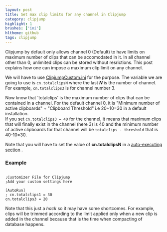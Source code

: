 ```yaml
---
layout: post
title: Set max clip limits for any channel in Clipjump
category: clipjump
highlight: 1
brushes: ['ini']
hltheme: github
tags: clipjump
---
```


Clipjump by default only allows channel 0 (Default) to have limits on maximum number of clips that can be accomodated in it. In all channel other than 0, unlimited clips can be stored without resrictions. This post explains how one can impose a maximum clip limit on any channel.   
  
We will have to use [ClipjumpCustom.ini](http://clipjump.sourceforge.net/docs/custom.html) for the purpose. The variable we are going to use is `cn.totalclipsN` where the 
last ***N*** is the number of channel. For example, `cn.totalclips3` is for channel number 3.  
  
Now know that 'totalclips' is the maximum number of clips that can be contained in a channel. For the default channel 0, it is "Minimum number of active clipboards" + 
"Clipboard Threshold" i.e 20+10=30 in a default installation.   
If you set `cn.totalclips3 = 40` for the channel, it means that maximum clips that will finally exist in the channel (here 3) is 40 and the minimum number of active 
clipboards for that channel will be `totalclips - threshold` that is 40-10=30.  

<p class="message"> 
Note that you will have to set the value of <b>cn.totalclipsN</b> in a <a href="http://clipjump.sourceforge.net/docs/custom.html#not_autorun">auto-executing section</a> .
</p>
  
### Example
<pre><code class="language-ini">
;Customizer File for Clipjump
;Add your custom settings here
    
[AutoRun]
; cn.totalclips1 = 30
cn.totalclips3 = 20
</code></pre>
  
Note that this just a *hack* so it may have some shortcomes. For example, clips will be trimmed according to the limit applied only when a new clip is 
added in the channel because that is the time when compacting of database happens. 
  